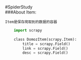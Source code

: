 #SpiderStudy   
###About Item:   

    Item是保存爬取到的数据的容器   
```Python   
    import scrapy
    
    class DomozItem(scrapy.Item):
        title = scrapy.Field()
        link = scrapy.Field()
        desc = scrapy.Field()   
```
